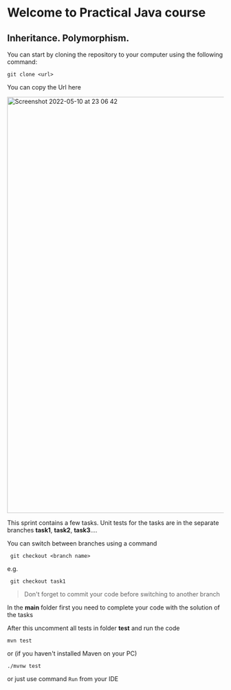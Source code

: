 # Welcome to Practical Java course
## Inheritance. Polymorphism.

You can start by cloning the repository to your computer using the following command:
```
git clone <url>
```
You can copy the Url here

<img width="968" alt="Screenshot 2022-05-10 at 23 06 42" src="https://user-images.githubusercontent.com/61456363/167713268-c89a4125-9467-47a6-a2d8-eb6fcefcc1dd.png">


This sprint contains a few tasks. Unit tests for the tasks are in the separate branches **task1**, **task2**, **task3**....

You can switch between branches using a command
```
 git checkout <branch name>
```
e.g.
```
 git checkout task1
 ```
> Don't forget to commit your code before switching to another branch

In the **main** folder first you need to complete your code with the solution of the tasks

After this uncomment all tests in folder **test** and run the code
```
mvn test
```
or (if you haven't installed Maven on your PC)
```
./mvnw test
```
or just use command `Run` from your IDE
